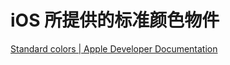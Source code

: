 # iOS 所提供的标准颜色物件

[Standard colors | Apple Developer Documentation](https://developer.apple.com/documentation/uikit/uicolor/standard_colors)